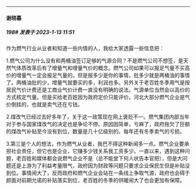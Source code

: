 

*****

####  谢晓暮  
##### 198#       发表于 2023-1-13 11:51

作为燃气行业从业者和知道一些内情的人，我给大家透露一些信息把：

1.燃气公司为什么没有和两桶油签订足够的气源合同？不是燃气公司不想签，是天然气体质改革后有了增量气和增量气价的概念。燃气公司如果可以报足气量不买高价的增量气一定会报足气量的。但是报多少是你的事情，批多少就是两桶油的事情了。两桶油批的少，增量气就要买的多，利润也多。另外关于老百姓冬季用气是按居民气价计费还是工商业气价计费一直没有明确的说法。气源单位当然会以高价的方式核定气量。但是买给老百姓因为政府定价只能评价。河北大部分燃气企业是气价倒挂的，也就是卖气还在亏钱。

2.煤改气已经过去好多年了，关于这一政策现在网上褒贬不一。燃气集团内部当年对于参与国家煤改气的决定也是争论不停、原因因简单，亏麻了，政府拖欠了巨额的煤改气补贴至今没有到位，数量是几十亿级别的。每年还有冬季卖气的亏损。

3.第三是个人的想法，作为燃气从业者，我巴不得这种新闻多一点。燃气企业要承担社会责任，但它也是企业，它赚多少钱关系我工资多少。一直以来，遇到这种问题，老百姓和媒体都会说燃气企业不是（总不能堂下何人状告本官把），但是大问题还是上游为了利益考量限气，政府因为财政等问题只要求企业保民生但是补贴没到位。事情闹大了，反而政府和燃气企业会站在一条线上争取气源，政府也会碍于颜面对前期允诺的补贴落实到位，老百姓的冬季的供暖闹大了也会更加有保障。

